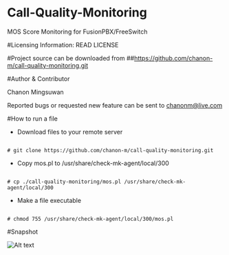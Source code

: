 # Call-Quality-Monitoring
MOS Score Monitoring for FusionPBX/FreeSwitch

#Licensing Information: READ LICENSE

#Project source can be downloaded from
##https://github.com/chanon-m/call-quality-monitoring.git

#Author & Contributor

Chanon Mingsuwan

Reported bugs or requested new feature can be sent to chanonm@live.com

#How to run a file
* Download files to your remote server

```

# git clone https://github.com/chanon-m/call-quality-monitoring.git

```

* Copy mos.pl to /usr/share/check-mk-agent/local/300

```

# cp ./call-quality-monitoring/mos.pl /usr/share/check-mk-agent/local/300

```

* Make a file executable

```

# chmod 755 /usr/share/check-mk-agent/local/300/mos.pl

```

#Snapshot

![Alt text](http://www.icalleasy.com/images/mos.png "Snapshot 1") 

